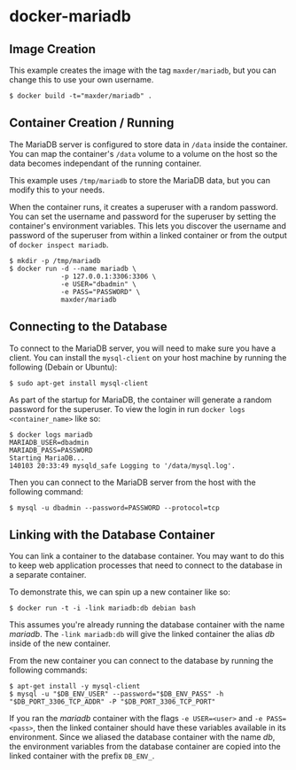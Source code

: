 # docker-mariadb

[mariadb]: https://mariadb.org/

## Image Creation

This example creates the image with the tag `maxder/mariadb`, but you can
change this to use your own username.

```
$ docker build -t="maxder/mariadb" .
```

## Container Creation / Running

The MariaDB server is configured to store data in `/data` inside the container.
You can map the container's `/data` volume to a volume on the host so the data
becomes independant of the running container.

This example uses `/tmp/mariadb` to store the MariaDB data, but you can modify
this to your needs.

When the container runs, it creates a superuser with a random password.  You
can set the username and password for the superuser by setting the container's
environment variables.  This lets you discover the username and password of the
superuser from within a linked container or from the output of `docker inspect
mariadb`.

``` shell
$ mkdir -p /tmp/mariadb
$ docker run -d --name mariadb \
             -p 127.0.0.1:3306:3306 \
             -e USER="dbadmin" \
             -e PASS="PASSWORD" \
             maxder/mariadb
```

## Connecting to the Database

To connect to the MariaDB server, you will need to make sure you have a client.
You can install the `mysql-client` on your host machine by running the
following (Debain or Ubuntu):

``` shell
$ sudo apt-get install mysql-client
```

As part of the startup for MariaDB, the container will generate a random
password for the superuser.  To view the login in run `docker logs
<container_name>` like so:

``` shell
$ docker logs mariadb
MARIADB_USER=dbadmin
MARIADB_PASS=PASSWORD
Starting MariaDB...
140103 20:33:49 mysqld_safe Logging to '/data/mysql.log'.
```

Then you can connect to the MariaDB server from the host with the following
command:

``` shell
$ mysql -u dbadmin --password=PASSWORD --protocol=tcp
```

## Linking with the Database Container

You can link a container to the database container.  You may want to do this to
keep web application processes that need to connect to the database in
a separate container.

To demonstrate this, we can spin up a new container like so:

``` shell
$ docker run -t -i -link mariadb:db debian bash
```

This assumes you're already running the database container with the name
*mariadb*.  The `-link mariadb:db` will give the linked container the alias
*db* inside of the new container.

From the new container you can connect to the database by running the following
commands:

``` shell
$ apt-get install -y mysql-client
$ mysql -u "$DB_ENV_USER" --password="$DB_ENV_PASS" -h "$DB_PORT_3306_TCP_ADDR" -P "$DB_PORT_3306_TCP_PORT"
```

If you ran the *mariadb* container with the flags `-e USER=<user>` and `-e
PASS=<pass>`, then the linked container should have these variables available
in its environment.  Since we aliased the database container with the name
*db*, the environment variables from the database container are copied into the
linked container with the prefix `DB_ENV_`.
